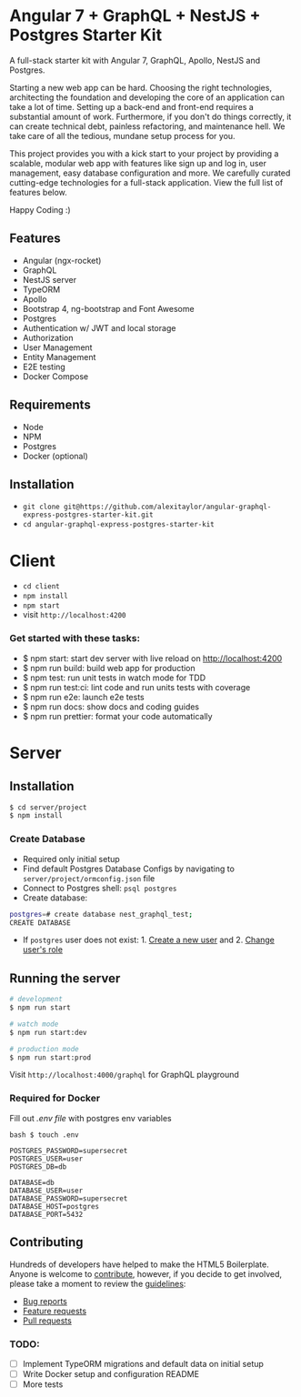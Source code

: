 # Angular 7 + GraphQL + NestJS + Postgres Starter Kit

A full-stack starter kit with Angular 7, GraphQL, Apollo, NestJS and Postgres.

Starting a new web app can be hard. Choosing the right technologies, architecting the foundation and developing the core of an application can take a lot of time. Setting up a back-end and front-end requires a substantial amount of work. Furthermore, if you don't do things correctly, it can create technical debt, painless refactoring, and maintenance hell. We take care of all the tedious, mundane setup process for you.

This project provides you with a kick start to your project by providing a scalable, modular web app with features like sign up and log in, user management, easy database configuration and more. We carefully curated cutting-edge technologies for a full-stack application. View the full list of features below.

Happy Coding :)

## Features

- Angular (ngx-rocket)
- GraphQL
- NestJS server
- TypeORM
- Apollo
- Bootstrap 4, ng-bootstrap and Font Awesome
- Postgres
- Authentication w/ JWT and local storage
- Authorization
- User Management
- Entity Management
- E2E testing
- Docker Compose

## Requirements

- Node
- NPM
- Postgres
- Docker (optional)

## Installation

- `git clone git@https://github.com/alexitaylor/angular-graphql-express-postgres-starter-kit.git`
- `cd angular-graphql-express-postgres-starter-kit`

# Client

- `cd client`
- `npm install`
- `npm start`
- visit `http://localhost:4200`

### Get started with these tasks:

- $ npm start: start dev server with live reload on [http://localhost:4200](http://localhost:4200)
- $ npm run build: build web app for production
- $ npm test: run unit tests in watch mode for TDD
- $ npm run test:ci: lint code and run units tests with coverage
- $ npm run e2e: launch e2e tests
- $ npm run docs: show docs and coding guides
- $ npm run prettier: format your code automatically

# Server

## Installation

```bash
$ cd server/project
$ npm install
```

### Create Database

- Required only initial setup
- Find default Postgres Database Configs by navigating to `server/project/ormconfig.json` file
- Connect to Postgres shell: `psql postgres`
- Create database:

```bash
postgres=# create database nest_graphql_test;
CREATE DATABASE
```

- If `postgres` user does not exist: 1. [Create a new user](https://www.postgresql.org/docs/8.0/sql-createuser.html) and 2. [Change user's role](https://chartio.com/resources/tutorials/how-to-change-a-user-to-superuser-in-postgresql/)

## Running the server

```bash
# development
$ npm run start

# watch mode
$ npm run start:dev

# production mode
$ npm run start:prod
```

Visit `http://localhost:4000/graphql` for GraphQL playground

### Required for Docker

Fill out _.env file_ with postgres env variables

`bash $ touch .env`

```text
POSTGRES_PASSWORD=supersecret
POSTGRES_USER=user
POSTGRES_DB=db

DATABASE=db
DATABASE_USER=user
DATABASE_PASSWORD=supersecret
DATABASE_HOST=postgres
DATABASE_PORT=5432
```

## Contributing

Hundreds of developers have helped to make the HTML5 Boilerplate. Anyone is welcome to [contribute](.github/CONTRIBUTING.md),
however, if you decide to get involved, please take a moment to review
the [guidelines](.github/CONTRIBUTING.md):

- [Bug reports](.github/CONTRIBUTING.md#bugs)
- [Feature requests](.github/CONTRIBUTING.md#features)
- [Pull requests](.github/CONTRIBUTING.md#pull-requests)

### TODO:

- [ ] Implement TypeORM migrations and default data on initial setup
- [ ] Write Docker setup and configuration README
- [ ] More tests
